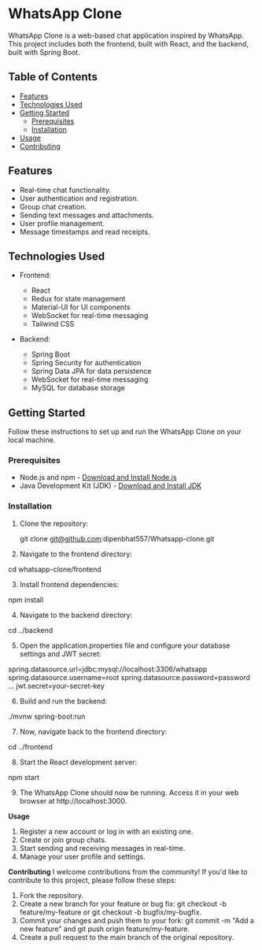 # WhatsApp Clone

WhatsApp Clone is a web-based chat application inspired by WhatsApp. This project includes both the frontend, built with React, and the backend, built with Spring Boot.

## Table of Contents

- [Features](#features)
- [Technologies Used](#technologies-used)
- [Getting Started](#getting-started)
  - [Prerequisites](#prerequisites)
  - [Installation](#installation)
- [Usage](#usage)
- [Contributing](#contributing)

## Features

- Real-time chat functionality.
- User authentication and registration.
- Group chat creation.
- Sending text messages and attachments.
- User profile management.
- Message timestamps and read receipts.

## Technologies Used

- Frontend:

  - React
  - Redux for state management
  - Material-UI for UI components
  - WebSocket for real-time messaging
  - Tailwind CSS

- Backend:
  - Spring Boot
  - Spring Security for authentication
  - Spring Data JPA for data persistence
  - WebSocket for real-time messaging
  - MySQL for database storage

## Getting Started

Follow these instructions to set up and run the WhatsApp Clone on your local machine.

### Prerequisites

- Node.js and npm - [Download and Install Node.js](https://nodejs.org/)
- Java Development Kit (JDK) - [Download and Install JDK](https://adoptopenjdk.net/)

### Installation

1. Clone the repository:

   git clone git@github.com:dipenbhat557/Whatsapp-clone.git

2. Navigate to the frontend directory:

cd whatsapp-clone/frontend

3. Install frontend dependencies:

npm install

4. Navigate to the backend directory:

cd ../backend

5. Open the application.properties file and configure your database settings and JWT secret:

spring.datasource.url=jdbc:mysql://localhost:3306/whatsapp
spring.datasource.username=root
spring.datasource.password=password
...
jwt.secret=your-secret-key

6. Build and run the backend:

./mvnw spring-boot:run

7. Now, navigate back to the frontend directory:

cd ../frontend

8. Start the React development server:

npm start

9. The WhatsApp Clone should now be running. Access it in your web browser at http://localhost:3000.

**Usage**

1. Register a new account or log in with an existing one.
2. Create or join group chats.
3. Start sending and receiving messages in real-time.
4. Manage your user profile and settings.

**Contributing**
I welcome contributions from the community! If you'd like to contribute to this project, please follow these steps:

1. Fork the repository.
2. Create a new branch for your feature or bug fix: git checkout -b feature/my-feature or git checkout -b bugfix/my-bugfix.
3. Commit your changes and push them to your fork: git commit -m "Add a new feature" and git push origin feature/my-feature.
4. Create a pull request to the main branch of the original repository.
